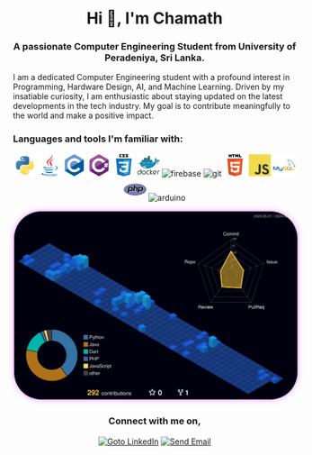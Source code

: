<h1 align="center">Hi 👋, I'm Chamath</h1>
<h3 align="center">A passionate Computer Engineering Student from University of Peradeniya, Sri Lanka.</h3>

<p>I am a dedicated Computer Engineering student with a profound interest in Programming, Hardware Design, AI, and Machine Learning. Driven by my insatiable curiosity, I am enthusiastic about staying updated on the latest developments in the tech industry. My goal is to contribute meaningfully to the world and make a positive impact.</p>

<h3 align="left">Languages and tools I'm familiar with:</h3>
<p align="center"> 
    <img src="https://raw.githubusercontent.com/devicons/devicon/master/icons/python/python-original.svg" alt="python" width="40" height="40"/> 
    <img src="https://raw.githubusercontent.com/devicons/devicon/master/icons/java/java-original.svg" alt="java" width="40" height="40"> 
    <img src="https://raw.githubusercontent.com/devicons/devicon/master/icons/c/c-original.svg" alt="c" width="40" height="40"/> 
    <img src="https://raw.githubusercontent.com/devicons/devicon/master/icons/csharp/csharp-original.svg" alt="csharp" width="40" height="40"/> 
    <img src="https://raw.githubusercontent.com/devicons/devicon/master/icons/css3/css3-original-wordmark.svg" alt="css3" width="40" height="40"/> 
    <img src="https://raw.githubusercontent.com/devicons/devicon/master/icons/docker/docker-original-wordmark.svg" alt="docker" width="40" height="40"/> 
    <img src="https://www.vectorlogo.zone/logos/firebase/firebase-icon.svg" alt="firebase" width="40" height="40"/> 
    <img src="https://www.vectorlogo.zone/logos/git-scm/git-scm-icon.svg" alt="git" width="40" height="40"/> 
    <img src="https://raw.githubusercontent.com/devicons/devicon/master/icons/html5/html5-original-wordmark.svg" alt="html5" width="40" height="40"/> 
    <img src="https://raw.githubusercontent.com/devicons/devicon/master/icons/javascript/javascript-original.svg" alt="javascript" width="40" height="40"/> 
    <img src="https://raw.githubusercontent.com/devicons/devicon/master/icons/mysql/mysql-original-wordmark.svg" alt="mysql" width="40" height="40"/> 
    <img src="https://raw.githubusercontent.com/devicons/devicon/master/icons/php/php-original.svg" alt="php" width="40" height="40"/> 
  <img src="https://cdn.worldvectorlogo.com/logos/arduino-1.svg" alt="arduino" width="40" height="40"/> 
</a> 

 </p>

<img src="./profile-3d-contrib/profile-night-view.svg" alt="Contrib Chart" style="border-radius: 50px; box-shadow: 0px 0px 10px rgba(230, 134, 254, 0.5); border: 2px solid rgba(230, 134, 254, 0.5);">

<h3 align="center">Connect with me on,</h3>
<p align="center">
<a href="https://www.linkedin.com/in/chamath-colombage-575740281/" target="blank"><img align="center" src="https://raw.githubusercontent.com/rahuldkjain/github-profile-readme-generator/master/src/images/icons/Social/linked-in-alt.svg" alt="Goto LinkedIn" height="30" width="40" /></a>
<a href="mailto:e19057@eng.pdn.ac.lk"><img align="center" src="https://upload.wikimedia.org/wikipedia/commons/7/7e/Gmail_icon_%282020%29.svg" alt="Send Email" height="30" width="40" /></a>
</p>
